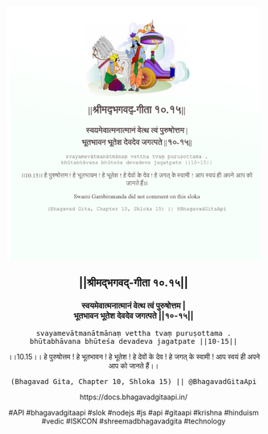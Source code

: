 <img src="../../asset/BG_10_15.png"/>
<center><h2>||श्रीमद्‍भगवद्‍-गीता १०.१५||</h2>
<h3>स्वयमेवात्मनात्मानं वेत्थ त्वं पुरुषोत्तम |<br/>भूतभावन भूतेश देवदेव जगत्पते ||१०-१५||</h3>
<pre>svayamevātmanātmānaṃ vettha tvaṃ puruṣottama .<br/>bhūtabhāvana bhūteśa devadeva jagatpate ||10-15||</pre>
<p>।।10.15।। हे पुरुषोत्तम ! हे भूतभावन ! हे भूतेश ! हे देवों के देव ! हे जगत् के स्वामी ! आप स्वयं ही अपने आप को जानते हैं।।</p>
<pre>(Bhagavad Gita, Chapter 10, Shloka 15) || @BhagavadGitaApi</pre><p>https://docs.bhagavadgitaapi.in/</p><p>#API #bhagavadgitaapi #slok #nodejs #js #api #gitaapi #krishna #hinduism #vedic #ISKCON #shreemadbhagavadgita #technology</p></center>